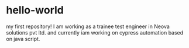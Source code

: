 # hello-world
my first repository!
I am working as a trainee test engineer in Neova solutions pvt ltd. and currently iam working on cypress automation based on java script.
